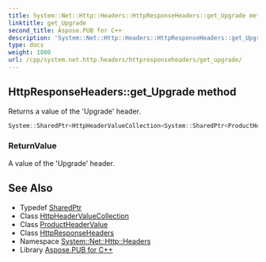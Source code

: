 ```yaml
---
title: System::Net::Http::Headers::HttpResponseHeaders::get_Upgrade method
linktitle: get_Upgrade
second_title: Aspose.PUB for C++
description: 'System::Net::Http::Headers::HttpResponseHeaders::get_Upgrade method. Returns a value of the ''Upgrade'' header in C++.'
type: docs
weight: 1800
url: /cpp/system.net.http.headers/httpresponseheaders/get_upgrade/
---
```

## HttpResponseHeaders::get_Upgrade method


Returns a value of the 'Upgrade' header.

```cpp
System::SharedPtr<HttpHeaderValueCollection<System::SharedPtr<ProductHeaderValue>>> System::Net::Http::Headers::HttpResponseHeaders::get_Upgrade()
```


### ReturnValue

A value of the 'Upgrade' header.

## See Also

* Typedef [SharedPtr](../../../system/sharedptr/)
* Class [HttpHeaderValueCollection](../../httpheadervaluecollection/)
* Class [ProductHeaderValue](../../productheadervalue/)
* Class [HttpResponseHeaders](../)
* Namespace [System::Net::Http::Headers](../../)
* Library [Aspose.PUB for C++](../../../)
